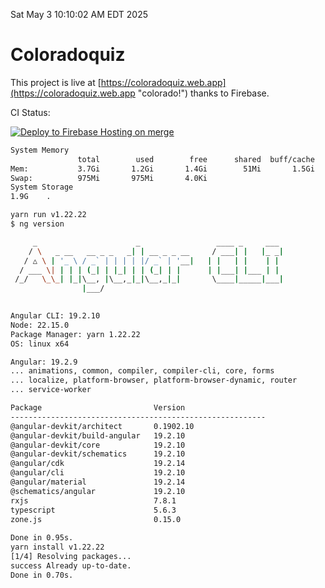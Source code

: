 Sat May  3 10:10:02 AM EDT 2025

# Coloradoquiz


This project is live at [https://coloradoquiz.web.app](https://coloradoquiz.web.app "colorado!") thanks to Firebase.

CI Status: 

[![Deploy to Firebase Hosting on merge](https://github.com/teamkushal/coloradoquiz/actions/workflows/firebase-hosting-merge.yml/badge.svg)](https://github.com/teamkushal/coloradoquiz/actions/workflows/firebase-hosting-merge.yml)

```bash
System Memory
               total        used        free      shared  buff/cache   available
Mem:           3.7Gi       1.2Gi       1.4Gi        51Mi       1.5Gi       2.5Gi
Swap:          975Mi       975Mi       4.0Ki
System Storage
1.9G	.
```
```bash
yarn run v1.22.22
$ ng version

     _                      _                 ____ _     ___
    / \   _ __   __ _ _   _| | __ _ _ __     / ___| |   |_ _|
   / △ \ | '_ \ / _` | | | | |/ _` | '__|   | |   | |    | |
  / ___ \| | | | (_| | |_| | | (_| | |      | |___| |___ | |
 /_/   \_\_| |_|\__, |\__,_|_|\__,_|_|       \____|_____|___|
                |___/
    

Angular CLI: 19.2.10
Node: 22.15.0
Package Manager: yarn 1.22.22
OS: linux x64

Angular: 19.2.9
... animations, common, compiler, compiler-cli, core, forms
... localize, platform-browser, platform-browser-dynamic, router
... service-worker

Package                         Version
---------------------------------------------------------
@angular-devkit/architect       0.1902.10
@angular-devkit/build-angular   19.2.10
@angular-devkit/core            19.2.10
@angular-devkit/schematics      19.2.10
@angular/cdk                    19.2.14
@angular/cli                    19.2.10
@angular/material               19.2.14
@schematics/angular             19.2.10
rxjs                            7.8.1
typescript                      5.6.3
zone.js                         0.15.0
    
Done in 0.95s.
yarn install v1.22.22
[1/4] Resolving packages...
success Already up-to-date.
Done in 0.70s.
```

